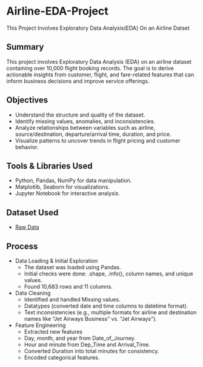 # Airline-EDA-Project
This Project Involves Exploratory Data Analysis(EDA) On an Airline Datset

## Summary
This project involves Exploratory Data Analysis (EDA) on an airline dataset containing over 10,000 flight booking records. The goal is to derive actionable insights from customer, flight, and fare-related features that can inform business decisions and improve service offerings.

## Objectives
- Understand the structure and quality of the dataset.
- Identify missing values, anomalies, and inconsistencies.
- Analyze relationships between variables such as airline, source/destination, departure/arrival time, duration, and price.
- Visualize patterns to uncover trends in flight pricing and customer behavior.

## Tools & Libraries Used
- Python, Pandas, NumPy for data manipulation.
- Matplotlib, Seaborn for visualizations.
- Jupyter Notebook for interactive analysis.

## Dataset Used
- <a href="https://github.com/yug0537/Airline-EDA-Project/commit/090bfada5e5c7e55980f0f0f336778a578b9519d">Raw Data<a/>

## Process
- Data Loading & Initial Exploration
  - The dataset was loaded using Pandas.
  - Initial checks were done: .shape, .info(), column names, and unique values.
  - Found 10,683 rows and 11 columns.
- Data Cleaning
  - Identified and handled Missing values.
  - Datatypes (converted date and time columns to datetime format).
  - Text inconsistencies (e.g., multiple formats for airline and destination names like “Jet Airways Business” vs. “Jet Airways”).
- Feature Engineering
  - Extracted new features
  - Day, month, and year from Date_of_Journey.
  - Hour and minute from Dep_Time and Arrival_Time.
  - Converted Duration into total minutes for consistency.
  - Encoded categorical features.




